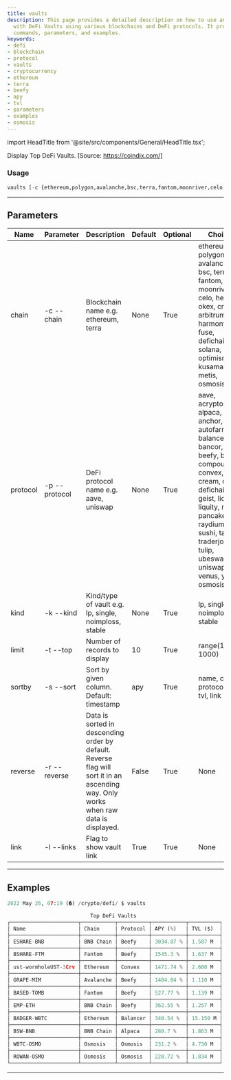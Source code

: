 ```yaml
---
title: vaults
description: This page provides a detailed description on how to use and interact
  with DeFi Vaults using various blockchains and DeFi protocols. It provides useful
  commands, parameters, and examples.
keywords:
- defi
- blockchain
- protocol
- vaults
- cryptocurrency
- ethereum
- terra
- beefy
- apy
- tvl
- parameters
- examples
- osmosis
---
```


import HeadTitle from '@site/src/components/General/HeadTitle.tsx';

<HeadTitle title="crypto /defi/vaults - Reference | OpenBB Terminal Docs" />

Display Top DeFi Vaults. [Source: https://coindix.com/]

### Usage

```python wordwrap
vaults [-c {ethereum,polygon,avalanche,bsc,terra,fantom,moonriver,celo,heco,okex,cronos,arbitrum,eth,harmony,fuse,defichain,solana,optimism,kusama,metis,osmosis}] [-p {aave,acryptos,alpaca,anchor,autofarm,balancer,bancor,beefy,belt,compound,convex,cream,curve,defichain,geist,lido,liquity,mirror,pancakeswap,raydium,sushi,tarot,traderjoe,tulip,ubeswap,uniswap,venus,yearn,osmosis,tulip}] [-k {lp,single,noimploss,stable}] [-t TOP] [-s {name,chain,protocol,apy,tvl,link}] [-r] [-l]
```

---

## Parameters

| Name | Parameter | Description | Default | Optional | Choices |
| ---- | --------- | ----------- | ------- | -------- | ------- |
| chain | -c  --chain | Blockchain name e.g. ethereum, terra | None | True | ethereum, polygon, avalanche, bsc, terra, fantom, moonriver, celo, heco, okex, cronos, arbitrum, eth, harmony, fuse, defichain, solana, optimism, kusama, metis, osmosis |
| protocol | -p  --protocol | DeFi protocol name e.g. aave, uniswap | None | True | aave, acryptos, alpaca, anchor, autofarm, balancer, bancor, beefy, belt, compound, convex, cream, curve, defichain, geist, lido, liquity, mirror, pancakeswap, raydium, sushi, tarot, traderjoe, tulip, ubeswap, uniswap, venus, yearn, osmosis, tulip |
| kind | -k  --kind | Kind/type of vault e.g. lp, single, noimploss, stable | None | True | lp, single, noimploss, stable |
| limit | -t  --top | Number of records to display | 10 | True | range(1, 1000) |
| sortby | -s  --sort | Sort by given column. Default: timestamp | apy | True | name, chain, protocol, apy, tvl, link |
| reverse | -r  --reverse | Data is sorted in descending order by default. Reverse flag will sort it in an ascending way. Only works when raw data is displayed. | False | True | None |
| link | -l  --links | Flag to show vault link | True | True | None |


---

## Examples

```python
2022 May 26, 07:19 (�) /crypto/defi/ $ vaults

                           Top DeFi Vaults
┌──────────────────────┬───────────┬──────────┬───────────┬──────────┐
│ Name                 │ Chain     │ Protocol │ APY (%)   │ TVL ($)  │
├──────────────────────┼───────────┼──────────┼───────────┼──────────┤
│ ESHARE-BNB           │ BNB Chain │ Beefy    │ 3034.87 % │ 1.587 M  │
├──────────────────────┼───────────┼──────────┼───────────┼──────────┤
│ BSHARE-FTM           │ Fantom    │ Beefy    │ 1545.3 %  │ 1.637 M  │
├──────────────────────┼───────────┼──────────┼───────────┼──────────┤
│ ust-wormholeUST-3Crv │ Ethereum  │ Convex   │ 1471.74 % │ 2.600 M  │
├──────────────────────┼───────────┼──────────┼───────────┼──────────┤
│ GRAPE-MIM            │ Avalanche │ Beefy    │ 1404.84 % │ 1.110 M  │
├──────────────────────┼───────────┼──────────┼───────────┼──────────┤
│ BASED-TOMB           │ Fantom    │ Beefy    │ 527.77 %  │ 1.139 M  │
├──────────────────────┼───────────┼──────────┼───────────┼──────────┤
│ EMP-ETH              │ BNB Chain │ Beefy    │ 362.55 %  │ 1.257 M  │
├──────────────────────┼───────────┼──────────┼───────────┼──────────┤
│ BADGER-WBTC          │ Ethereum  │ Balancer │ 340.54 %  │ 15.150 M │
├──────────────────────┼───────────┼──────────┼───────────┼──────────┤
│ BSW-BNB              │ BNB Chain │ Alpaca   │ 280.7 %   │ 1.863 M  │
├──────────────────────┼───────────┼──────────┼───────────┼──────────┤
│ WBTC-OSMO            │ Osmosis   │ Osmosis  │ 231.2 %   │ 4.730 M  │
├──────────────────────┼───────────┼──────────┼───────────┼──────────┤
│ ROWAN-OSMO           │ Osmosis   │ Osmosis  │ 228.72 %  │ 1.834 M  │
└──────────────────────┴───────────┴──────────┴───────────┴──────────┘
```
---
